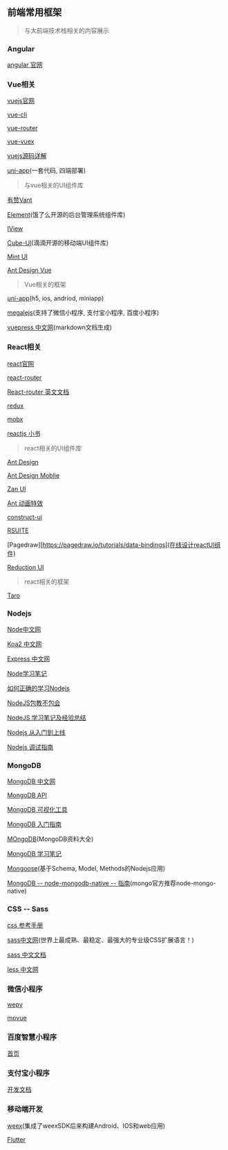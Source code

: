 ## 前端常用框架
> 与大前端技术栈相关的内容展示

### Angular
[angular 官网](https://angularjs.org/)


### Vue相关
[vuejs官网](https://cn.vuejs.org)

[vue-cli](https://cli.vuejs.org/zh/)

[vue-router](https://router.vuejs.org/zh/)

[vue-vuex](https://vuex.vuejs.org/zh/)   

[vuejs源码详解](https://github.com/answershuto/learnVue)

[uni-app](https://uniapp.dcloud.io/README)(一套代码, 四端部署)

> 与vue相关的UI组件库                   

[有赞Vant](https://youzan.github.io/vant)     

[Element](http://element.eleme.io/#/zh-CN)(饿了么开源的后台管理系统组件库)   

[IView](https://www.iviewui.com/docs/guide/install)    

[Cube-UI](https://didi.github.io/cube-ui/#/zh-CN/docs/introduction)(滴滴开源的移动端UI组件库)  

[Mint UI](http://mint-ui.github.io/docs/#/zh-cn2)       

[Ant Design Vue](https://vuecomponent.github.io/ant-design-vue/docs/vue/introduce/)       

> Vue相关的框架

[uni-app](https://uniapp.dcloud.io/)(h5, ios, andriod, miniapp)

[megalejs](https://megalojs.org/#/)(支持了微信小程序, 支付宝小程序, 百度小程序)

[vuepress 中文网](https://vuepress.vuejs.org/zh/)(markdown文档生成)


### React相关
[react官网](https://react.docschina.org/)

[react-router](http://react-guide.github.io/react-router-cn/docs/Introduction.html)

[React-router 英文文档](https://reacttraining.com/react-router/web/guides/quick-start)

[redux](http://cn.redux.js.org/)

[mobx](https://cn.mobx.js.org/)

[reactjs 小书](http://huziketang.mangojuice.top/books/react/)

> react相关的UI组件库

[Ant Design](https://ant.design/index-cn)

[Ant Design Moblie](https://mobile.ant.design/index-cn)

[Zan UI](https://youzan.github.io/zent/zh/guides/install)

[Ant 动画特效](https://motion.ant.design/)

[construct-ui](https://vrimar.github.io/construct-ui/#/introduction/getting-started)

[RSUITE](https://rsuitejs.com/)

[Pagedraw][https://pagedraw.io/tutorials/data-bindings](在线设计reactUI组件)

[Reduction UI](https://reduction-admin.github.io/react-reduction/)

> react相关的框架

[Taro](https://taro.aotu.io/)

### Nodejs
[Node中文网](http://nodejs.cn/)

[Koa2 中文网](https://koa.bootcss.com/)

[Express 中文网](http://www.expressjs.com.cn/)

[Node学习笔记](https://github.com/ChenShenhai/koa2-note/)

[如何正确的学习Nodejs](https://github.com/i5ting/How-to-learn-node-correctly)

[NodeJS包教不包会](https://github.com/alsotang/node-lessons)

[NodeJS 学习笔记及经验总结](https://github.com/chyingp/nodejs-learning-guide)

[Nodejs 从入门到上线](https://github.com/liuxing/node-blog)

[Nodejs 调试指南](https://github.com/nswbmw/node-in-debugging)

### MongoDB
[MongoDB 中文网](http://www.mongodb.org.cn/)

[MongoDB API](http://mongodb.github.io/node-mongodb-native/2.0/api/index.html)

[MongoDB 可视化工具](https://robomongo.org/)

[MongoDB 入门指南](https://jockchou.gitbooks.io/getting-started-with-mongodb/content/)

[MOngoDB](https://yq.aliyun.com/articles/53867)(MongoDB资料大全)

[MongoDB 学习笔记](https://github.com/qianjiahao/MongoDB)

[Mongoose](https://mongoosejs.com/)(基于Schema, Model, Methods的Nodejs应用)

[MongoDB -- node-mongodb-native -- 指南](http://mongodb.github.io/node-mongodb-native/2.2/quick-start/quick-start/)(mongo官方推荐node-mongo-native)

### CSS -- Sass
[css 参考手册](https://www.css88.com/book/css/)

[sass中文网](https://www.sass.hk/)(世界上最成熟、最稳定、最强大的专业级CSS扩展语言！)

[sass 中文文档](https://www.css88.com/doc/sass/)

[less 中文网](http://lesscss.cn/)

### 微信小程序
[wepy](https://tencent.github.io/wepy/)   

[mpvue](http://mpvue.com/mpvue/)   

### 百度智慧小程序

[首页](https://smartprogram.baidu.com/mappconsole/main/login)

### 支付宝小程序

[开发文档](https://docs.alipay.com/mini/developer/getting-started)


### 移动端开发

[weex](http://weex.incubator.apache.org/zh/guide/introduction.html)(集成了weexSDK后来构建Android、IOS和web应用)

[Flutter](https://flutterchina.club/)
